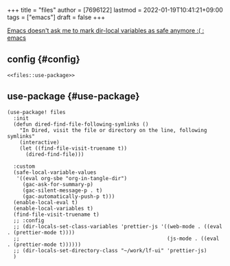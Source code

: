 +++
title = "files"
author = [7696122]
lastmod = 2022-01-19T10:41:21+09:00
tags = ["emacs"]
draft = false
+++

[Emacs doesn&#x27;t ask me to mark dir-local variables as safe anymore :( : emacs](https://www.reddit.com/r/emacs/comments/nzur7x/emacs%5Fdoesnt%5Fask%5Fme%5Fto%5Fmark%5Fdirlocal%5Fvariables%5Fas/)  


## config {#config}

```elisp
<<files::use-package>>
```


## use-package {#use-package}

<a id="code-snippet--files::use-package"></a>
```elisp
(use-package! files
  :init
  (defun dired-find-file-following-symlinks ()
    "In Dired, visit the file or directory on the line, following symlinks"
    (interactive)
    (let ((find-file-visit-truename t))
      (dired-find-file)))

  :custom
  (safe-local-variable-values
   '((eval org-sbe "org-in-tangle-dir")
     (gac-ask-for-summary-p)
     (gac-silent-message-p . t)
     (gac-automatically-push-p t)))
  (enable-local-eval t)
  (enable-local-variables t)
  (find-file-visit-truename t)
  ;; :config
  ;; (dir-locals-set-class-variables 'prettier-js '((web-mode . ((eval . (prettier-mode t))))
  ;;                                                (js-mode . ((eval . (prettier-mode t))))))
  ;; (dir-locals-set-directory-class "~/work/lf-ui" 'prettier-js)
  )
```
